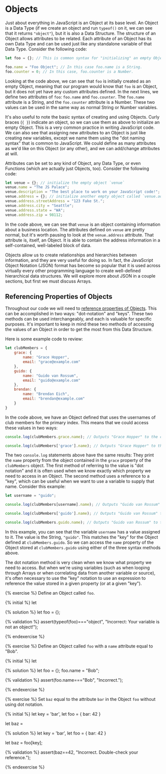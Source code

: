 # Objects

Just about everything in JavaScript is an Object at its base level. An Object is a Data Type (if we create an object and run `typeof()` on it, we can see that it returns `"object"`), but it is also a Data Structure. The structure of an Object allows attributes to be related. Each attribute of an Object has its own Data Type and can be used just like any standalone variable of that Data Type. Consider the following code:

```js
let foo = {}; // This is common syntax for "initializing" an empty Object.

foo.name = "Foo Object"; // In this case foo.name is a String.
foo.counter = 0; // In this case, foo.counter is a Number.
```
Looking at the code above, we can see that `foo` is initially created as an empty Object, meaning that our program would know that `foo` is an Object, but it does not yet have any custom attributes defined. In the next lines, we define two attributes of `foo`: `foo.name` and `foo.counter`. The `foo.name` attribute is a String, and the `foo.counter` attribute is a Number. These two values can be used in the same way as normal String or Number variables.

It's also useful to note the basic syntax of creating and using Objects. Curly braces (`{ }`) indicate an object, so we can use them as above to initialize an empty Object. This is a very common practice in writing JavaScript code. We can also see that assigning new attributes to an Object is just like creating new variables, except we name them using the "dot naming syntax" that is common to JavaScript. We could define as many attributes as we'd like on this Object (or any other), and we can add/change attributes at will.

Attributes can be set to any kind of Object, any Data Type, or even Functions (which are actually just Objects, too). Consider the following code:

```js
let venue = {}; // initialize the empty object `venue`
venue.name = "The JS Palace";
venue.description = "The best place to work on your JavaScript code!";
venue.address = {}; // initialize another empty object called `venue.address`
venue.address.streetAddress = "123 Fake St.";
venue.address.city = "Seattle";
venue.address.state = "WA";
venue.address.zip = 98112;
```
In the code above, we can see that `venue` is an object containing information about a business location. The attributes defined on `venue` are pretty normal, but it's worth pausing to look at the `venue.address` attribute. That attribute is, itself, an Object. It is able to contain the address information in a self-contained, well-labeled block of data. 

Objects allow us to create relationships and hierarchies between information, and they are very useful for doing so. In fact, the JavaScript Object Notation (JSON) format has become so popular that it is used across virtually every other programming language to create well-defined hierarchical data structures. We will explore more about JSON in a couple sections, but first we must discuss Arrays.

## Referencing Properties of Objects
Throughout our code we will need to [reference properties of Objects](https://developer.mozilla.org/en-US/docs/Web/JavaScript/Reference/Operators/Property_Accessors). This can be accomplished in two ways: "dot-notation" and "keys". These two methods can be used interchangeably, and each is valuable for specific purposes. It's important to keep in mind these two methods of accessing the values of an Object in order to get the most from this Data Structure.

Here is some example code to review:

```js
let clubMembers = {
    grace: {
        name: "Grace Hopper",
        email: "grace@example.com"
    },
    guido: {
        name: "Guido van Rossum",
        email: "guido@example.com"
    },
    brendan: {
        name: "Brendan Eich",
        email: "brendan@example.com"
    }
}
```
In the code above, we have an Object defined that uses the usernames of club members for the primary index. This means that we could access these values in two ways:

```js
console.log(clubMembers.grace.name); // Outputs "Grace Hopper" to the console.

console.log(clubMembers['grace'].name); // Outputs "Grace Hopper" to the console.
```
The two `console.log` statements above have the same results: They print the `name` property from the object contained in the `grace` property of the `clubMembers` object. The first method of referring to the value is "dot notation" and it is often used when we know exactly which property we need to access in an Object. The second method uses a reference to a "key", which can be useful when we want to use a variable to supply that name. Consider this example:

```js
let username = "guido";

console.log(clubMembers[username].name); // Outputs "Guido van Rossum" to the console.

console.log(clubMembers['guido'].name); // Outputs "Guido van Rossum" to the console.

console.log(clubMembers.guido.name); // Outputs "Guido van Rossum" to the console.
```
In this example, you can see that the variable `username` has a value assigned to it. The value is the String, `"guido"`. This matches the "key" for the Object defined at `clubMembers.guido`. So we can access the `name` property of the Object stored at `clubMembers.guido` using either of the three syntax methods above.

The dot notation method is very clean when we know what property we need to access. But when we're using variables (such as when looping through Arrays or when correlating data from another variable or source), it's often necessary to use the "key" notation to use an expression to reference the value stored in a given property (or at a given "key").

{% exercise %}
Define an Object called `foo`.

{% initial %}
let 

{% solution %}
let foo = {};

{% validation %}
assert(typeof(foo)==="object", "Incorrect: Your variable is not an object!");

{% endexercise %}

{% exercise %}
Define an Object called `foo` with a `name` attribute equal to "Bob".

{% initial %}
let 

{% solution %}
let foo = {};
foo.name = "Bob";

{% validation %}
assert(foo.name==="Bob", "Incorrect.");

{% endexercise %}

{% exercise %}
Set `baz` equal to the attribute `bar` in the Object `foo` without using dot notation.

{% initial %}
let key = 'bar',
let foo = {
    bar: 42
}

let baz = 

{% solution %}
let key = 'bar',
let foo = {
    bar: 42
}

let baz = foo[key];

{% validation %}
assert(baz==42, "Incorrect. Double-check your reference.");

{% endexercise %}





